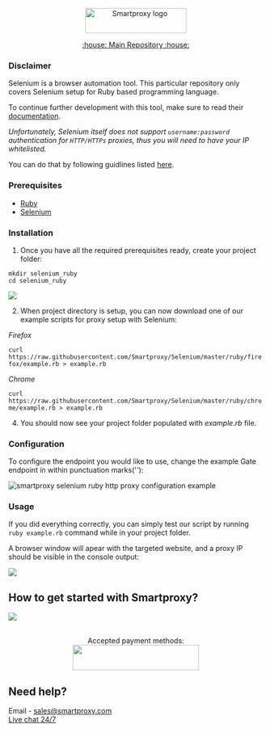 <p align="center">
    <a href="https://smartproxy.com/"><img src="https://smartproxy.com/wp-content/themes/smartproxy/images/smartproxy-logo.svg" alt="Smartproxy logo" width="200" height="50"></a>
  </a>
</p>

<p align="center">
    <a href="https://github.com/Smartproxy/Smartproxy"> :house: Main Repository :house: </a>
</p>

### Disclaimer

Selenium is a browser automation tool. This particular repository only covers Selenium setup for Ruby based programming language.

To continue further development with this tool, make sure to read their [documentation](https://ruby-doc.org/).

*Unfortunately, Selenium itself does not support `username:password` authentication for `HTTP/HTTPs` proxies, thus you will need to have your IP whitelisted.*

You can do that by following guidlines listed [here](https://help.smartproxy.com/docs/proxy-authentication).

### Prerequisites

- [Ruby](https://www.ruby-lang.org/en/)
- [Selenium](https://rubygems.org/gems/selenium-webdriver)

### Installation

1. Once you have all the required prerequisites ready, create your project folder:

```
mkdir selenium_ruby
cd selenium_ruby
```
<img src="https://i.imgur.com/mylk9t7.png">

2. When project directory is setup, you can now download one of our example scripts for proxy setup with Selenium:

*Firefox*

```curl https://raw.githubusercontent.com/Smartproxy/Selenium/master/ruby/firefox/example.rb > example.rb```

*Chrome*

```curl https://raw.githubusercontent.com/Smartproxy/Selenium/master/ruby/chrome/example.rb > example.rb```

4. You should now see your project folder populated with *example.rb* file.

### Configuration

To configure the endpoint you would like to use, change the example Gate endpoint in within punctuation marks(''):

<img src="https://i.imgur.com/irXotBO.png" alt="smartproxy selenium ruby http proxy configuration example">

### Usage

If you did everything correctly, you can simply test our script by running `ruby example.rb` command while in your project folder.

A browser window will apear with the targeted website, and a proxy IP should be visible in the console output:

<img src="https://i.imgur.com/0pthFxs.png">

## How to get started with Smartproxy?
[<img src="https://smartproxy.com/wp-content/uploads/2019/04/How-to-buy-Smartproxy-plans-now.svg">](https://dashboard.smartproxy.com/register)
<br><br><center>Accepted payment methods:
<br><img src="https://smartproxy.com/wp-content/uploads/2018/09/payment-methods-smartproxy-residential-rotating-proxies.svg" alt="" width="250" height="50"></center>

## Need help?
Email - sales@smartproxy.com
<br><a href="https://smartproxy.com">Live chat 24/7</a>

